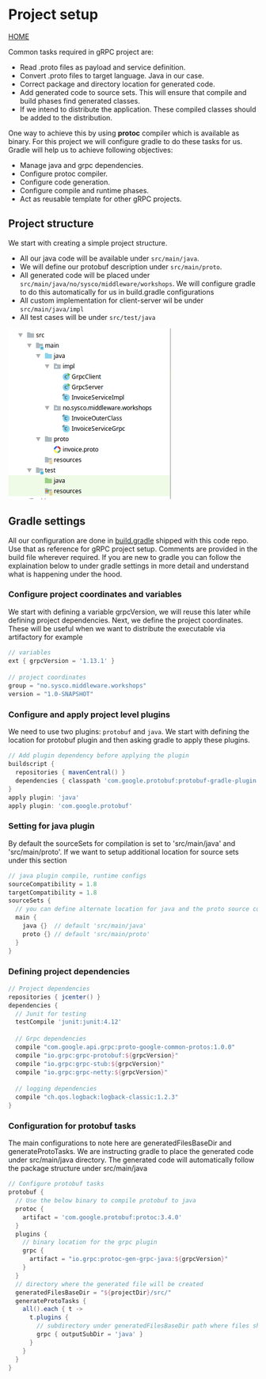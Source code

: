 # Project setup
[HOME](../../README.md)

Common tasks required in gRPC project are:
- Read .proto files as payload and service definition.
- Convert .proto files to target language. Java in our case.
- Correct package and directory location for generated code.
- Add generated code to source sets. This will ensure that compile and build phases find generated classes.
- If we intend to distribute the application. These compiled classes should be added to the distribution.

One way to achieve this by using **protoc** compiler which is available as binary. For this project we will configure gradle to do these tasks for us. Gradle will help us to achieve following objectives:
- Manage java and grpc dependencies.
- Configure protoc compiler.
- Configure code generation.
- Configure compile and runtime phases.
- Act as reusable template for other gRPC projects.

## Project structure
We start with creating a simple project structure. 
- All our java code will be available under `src/main/java`.
- We will define our protobuf description under `src/main/proto`.
- All generated code will be placed under `src/main/java/no/sysco/middleware/workshops`. We will configure gradle to do this automatically for us in build.gradle configurations
- All custom implementation for client-server wil be under `src/main/java/impl`
- All test cases will be under `src/test/java`

![ProjectStructure](../images/ProjectStr.png)

## Gradle settings
All our configuration are done in [build.gradle](../../build.gradle) shipped with this code repo. Use that as reference for gRPC project setup. Comments are provided in the build file wherever required. If you are new to gradle you can follow the explaination below to under gradle settings in more detail and understand what is happening under the hood.

### Configure project coordinates and variables
We start with defining a variable grpcVersion, we will reuse this later while defining project dependencies. Next, we define the project coordinates. These will be useful when we want to distribute the executable via artifactory for example
```groovy
// variables
ext { grpcVersion = '1.13.1' }

// project coordinates
group = "no.sysco.middleware.workshops"
version = "1.0-SNAPSHOT"
```

### Configure and apply project level plugins
We need to use two plugins: `protobuf` and `java`. We start with defining the location for protobuf plugin and then asking gradle to apply these plugins.

```groovy
// Add plugin dependency before applying the plugin
buildscript {
  repositories { mavenCentral() }
  dependencies { classpath 'com.google.protobuf:protobuf-gradle-plugin:0.8.6' }
}
apply plugin: 'java'
apply plugin: 'com.google.protobuf'
```

### Setting for java plugin
By default the sourceSets for compilation is set to 'src/main/java' and 'src/main/proto'. If we want to setup additional location for source sets under this section 
```groovy
// java plugin compile, runtime configs
sourceCompatibility = 1.8
targetCompatibility = 1.8
sourceSets {
  // you can define alternate location for java and the proto source code here
  main {
    java {}  // default 'src/main/java'
    proto {} // default 'src/main/proto'
  }
}
```

### Defining project dependencies

```groovy
// Project dependencies
repositories { jcenter() }
dependencies {
  // Junit for testing
  testCompile 'junit:junit:4.12'
  
  // Grpc dependencies
  compile "com.google.api.grpc:proto-google-common-protos:1.0.0"
  compile "io.grpc:grpc-protobuf:${grpcVersion}"
  compile "io.grpc:grpc-stub:${grpcVersion}"
  compile "io.grpc:grpc-netty:${grpcVersion}"
  
  // logging dependencies
  compile "ch.qos.logback:logback-classic:1.2.3"
}
```

### Configuration for protobuf tasks 
The main configurations to note here are generatedFilesBaseDir and generateProtoTasks. We are instructing gradle to place the generated code under src/main/java directory. The generated code will automatically follow the package structure under src/main/java

```groovy
// Configure protobuf tasks
protobuf {
  // Use the below binary to compile protobuf to java
  protoc {
    artifact = 'com.google.protobuf:protoc:3.4.0'
  }
  plugins {
    // binary location for the grpc plugin
    grpc {
      artifact = "io.grpc:protoc-gen-grpc-java:${grpcVersion}"
    }
  }
  // directory where the generated file will be created
  generatedFilesBaseDir = "${projectDir}/src/"
  generateProtoTasks {
    all().each { t ->
      t.plugins {
        // subdirectory under generatedFilesBaseDir path where files should be generated
        grpc { outputSubDir = 'java' }
      }
    }
  }
}
```